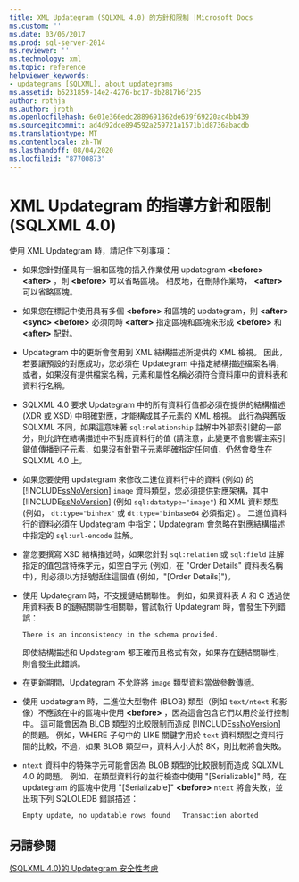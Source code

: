 ```yaml
---
title: XML Updategram (SQLXML 4.0) 的方針和限制 |Microsoft Docs
ms.custom: ''
ms.date: 03/06/2017
ms.prod: sql-server-2014
ms.reviewer: ''
ms.technology: xml
ms.topic: reference
helpviewer_keywords:
- updategrams [SQLXML], about updategrams
ms.assetid: b5231859-14e2-4276-bc17-db2817b6f235
author: rothja
ms.author: jroth
ms.openlocfilehash: 6e01e366edc2889691862de639f69220ac4bb439
ms.sourcegitcommit: ad4d92dce894592a259721a1571b1d8736abacdb
ms.translationtype: MT
ms.contentlocale: zh-TW
ms.lasthandoff: 08/04/2020
ms.locfileid: "87700873"
---
```

# <a name="guidelines-and-limitations-of-xml-updategrams-sqlxml-40"></a>XML Updategram 的指導方針和限制 (SQLXML 4.0)
  使用 XML Updategram 時，請記住下列事項：  
  
-   如果您針對僅具有一組和區塊的插入作業使用 updategram **\<before>** **\<after>** ，則 **\<before>** 可以省略區塊。 相反地，在刪除作業時， **\<after>** 可以省略區塊。  
  
-   如果您在標記中使用具有多個 **\<before>** 和區塊的 updategram，則 **\<after>** **\<sync>** **\<before>** 必須同時 **\<after>** 指定區塊和區塊來形成 **\<before>** 和 **\<after>** 配對。  
  
-   Updategram 中的更新會套用到 XML 結構描述所提供的 XML 檢視。 因此，若要讓預設的對應成功，您必須在 Updategram 中指定結構描述檔案名稱，或者，如果沒有提供檔案名稱，元素和屬性名稱必須符合資料庫中的資料表和資料行名稱。  
  
-   SQLXML 4.0 要求 Updategram 中的所有資料行值都必須在提供的結構描述 (XDR 或 XSD) 中明確對應，才能構成其子元素的 XML 檢視。 此行為與舊版 SQLXML 不同，如果這意味著 `sql:relationship` 註解中外部索引鍵的一部分，則允許在結構描述中不對應資料行的值  (請注意，此變更不會影響主索引鍵值傳播到子元素，如果沒有針對子元素明確指定任何值，仍然會發生在 SQLXML 4.0 上。  
  
-   如果您要使用 updategram 來修改二進位資料行中的資料 (例如) 的 [!INCLUDE[ssNoVersion](../../../includes/ssnoversion-md.md)] `image` 資料類型，您必須提供對應架構，其中 [!INCLUDE[ssNoVersion](../../../includes/ssnoversion-md.md)] (例如 `sql:datatype="image"`) 和 XML 資料類型 (例如， `dt:type="binhex"` 或 `dt:type="binbase64` 必須指定) 。 二進位資料行的資料必須在 Updategram 中指定；Updategram 會忽略在對應結構描述中指定的 `sql:url-encode` 註解。  
  
-   當您要撰寫 XSD 結構描述時，如果您針對 `sql:relation` 或 `sql:field` 註解指定的值包含特殊字元，如空白字元 (例如，在 "Order Details" 資料表名稱中)，則必須以方括號括住這個值 (例如，"[Order Details]")。  
  
-   使用 Updategram 時，不支援鏈結關聯性。 例如，如果資料表 A 和 C 透過使用資料表 B 的鏈結關聯性相關聯，嘗試執行 Updategram 時，會發生下列錯誤：  
  
    ```  
    There is an inconsistency in the schema provided.  
    ```  
  
     即使結構描述和 Updategram 都正確而且格式有效，如果存在鏈結關聯性，則會發生此錯誤。  
  
-   在更新期間，Updategram 不允許將 `image` 類型資料當做參數傳遞。  
  
-   使用 updategram 時，二進位大型物件 (BLOB) 類型（例如 `text/ntext` 和影像）不應該在中的區塊中使用 **\<before>** ，因為這會包含它們以用於並行控制中。 這可能會因為 BLOB 類型的比較限制而造成 [!INCLUDE[ssNoVersion](../../../includes/ssnoversion-md.md)] 的問題。 例如，WHERE 子句中的 LIKE 關鍵字用於 `text` 資料類型之資料行間的比較，不過，如果 BLOB 類型中，資料大小大於 8K，則比較將會失敗。  
  
-   `ntext` 資料中的特殊字元可能會因為 BLOB 類型的比較限制而造成 SQLXML 4.0 的問題。 例如，在類型資料行的並行檢查中使用 "[Serializable]" 時，在 updategram 的區塊中使用 "[Serializable]" **\<before>** `ntext` 將會失敗，並出現下列 SQLOLEDB 錯誤描述：  
  
    ```  
    Empty update, no updatable rows found   Transaction aborted  
    ```  
  
## <a name="see-also"></a>另請參閱  
 [&#40;SQLXML 4.0&#41;的 Updategram 安全性考慮](../security/updategram-security-considerations-sqlxml-4-0.md)  
  
  
